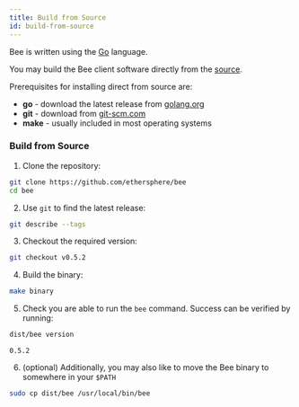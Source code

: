 ```yaml
---
title: Build from Source
id: build-from-source
---
```


Bee is written using the [Go](https://golang.org) language. 

You may build the Bee client software directly from the [source](https://github.com/ethersphere/bee).

Prerequisites for installing direct from source are:

- **go** - download the latest release from [golang.org](https://golang.org/dl)
- **git** - download from [git-scm.com](https://git-scm.com/)
- **make** - usually included in most operating systems

### Build from Source

1) Clone the repository:

```sh
git clone https://github.com/ethersphere/bee
cd bee
```

2) Use `git` to find the latest release:

```sh
git describe --tags
```

3) Checkout the required version:

```sh
git checkout v0.5.2
```

4) Build the binary:

```sh
make binary
```

5) Check you are able to run the `bee` command. Success can be verified by running:

```sh
dist/bee version
```

```
0.5.2
```

6) (optional) Additionally, you may also like to move the Bee binary to somewhere in your `$PATH`

```sh
sudo cp dist/bee /usr/local/bin/bee
```

